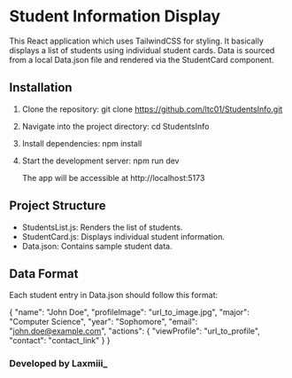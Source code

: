 # Student Information Display

This React application which uses TailwindCSS for styling. It basically displays a list of students using individual student cards. Data is sourced from a local Data.json file and rendered via the StudentCard component.

## Installation

1. Clone the repository:
   git clone https://github.com/ltc01/StudentsInfo.git

2. Navigate into the project directory:
   cd StudentsInfo

3. Install dependencies:
   npm install

4. Start the development server:
   npm run dev

   The app will be accessible at http://localhost:5173

## Project Structure

- StudentsList.js: Renders the list of students.
- StudentCard.js: Displays individual student information.
- Data.json: Contains sample student data.

## Data Format

Each student entry in Data.json should follow this format:

{
  "name": "John Doe",
  "profileImage": "url_to_image.jpg",
  "major": "Computer Science",
  "year": "Sophomore",
  "email": "john.doe@example.com",
  "actions": {
    "viewProfile": "url_to_profile",
    "contact": "contact_link"
  }
}

### Developed by Laxmiii_